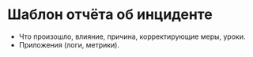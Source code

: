 # Шаблон отчёта об инциденте

- Что произошло, влияние, причина, корректирующие меры, уроки.
- Приложения (логи, метрики).
